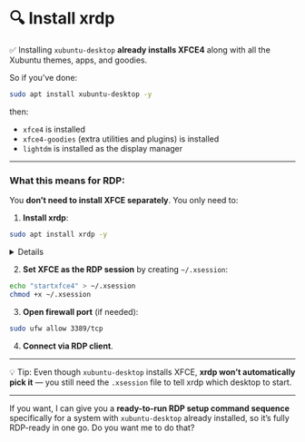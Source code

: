 # 🔍 **Install xrdp**

✅ Installing `xubuntu-desktop` **already installs XFCE4** along with all the Xubuntu themes, apps, and goodies.

So if you’ve done:

```bash
sudo apt install xubuntu-desktop -y
```

then:

* `xfce4` is installed
* `xfce4-goodies` (extra utilities and plugins) is installed
* `lightdm` is installed as the display manager

---

### What this means for RDP:

You **don’t need to install XFCE separately**. You only need to:

1. **Install xrdp**:

```bash
sudo apt install xrdp -y
```
<details>

```lua
t install xrdp -y
Reading package lists... Done
Building dependency tree... Done
Reading state information... Done
The following additional packages will be installed:
  libpipewire-0.3-modules-xrdp pipewire-module-xrdp xorgxrdp
Suggested packages:
  guacamole
The following NEW packages will be installed:
  libpipewire-0.3-modules-xrdp pipewire-module-xrdp xorgxrdp xrdp
0 upgraded, 4 newly installed, 0 to remove and 0 not upgraded.
Need to get 626 kB of archives.
After this operation, 3,570 kB of additional disk space will be used.
Get:1 http://ca.archive.ubuntu.com/ubuntu noble/universe amd64 xrdp amd64 0.9.24-4 [536 kB]
Get:2 http://ca.archive.ubuntu.com/ubuntu noble/universe amd64 libpipewire-0.3-modules-xrdp amd64 0.2-2 [20.6 kB]
Get:3 http://ca.archive.ubuntu.com/ubuntu noble/universe amd64 pipewire-module-xrdp all 0.2-2 [3,800 B]
Get:4 http://ca.archive.ubuntu.com/ubuntu noble/universe amd64 xorgxrdp amd64 1:0.9.19-1 [65.3 kB]
Fetched 626 kB in 0s (1,544 kB/s)   
Selecting previously unselected package xrdp.
(Reading database ... 227614 files and directories currently installed.)
Preparing to unpack .../xrdp_0.9.24-4_amd64.deb ...
Unpacking xrdp (0.9.24-4) ...
Selecting previously unselected package libpipewire-0.3-modules-xrdp:amd64.
Preparing to unpack .../libpipewire-0.3-modules-xrdp_0.2-2_amd64.deb ...
Unpacking libpipewire-0.3-modules-xrdp:amd64 (0.2-2) ...
Selecting previously unselected package pipewire-module-xrdp.
Preparing to unpack .../pipewire-module-xrdp_0.2-2_all.deb ...
Unpacking pipewire-module-xrdp (0.2-2) ...
Selecting previously unselected package xorgxrdp.
Preparing to unpack .../xorgxrdp_1%3a0.9.19-1_amd64.deb ...
Unpacking xorgxrdp (1:0.9.19-1) ...
Setting up xrdp (0.9.24-4) ...

Generating 2048 bit rsa key...

ssl_gen_key_xrdp1 ok

saving to /etc/xrdp/rsakeys.ini

Created symlink /etc/systemd/system/multi-user.target.wants/xrdp-sesman.service → /usr/lib/systemd/system/xrdp-sesman.service.
Created symlink /etc/systemd/system/multi-user.target.wants/xrdp.service → /usr/lib/systemd/system/xrdp.service.
Setting up libpipewire-0.3-modules-xrdp:amd64 (0.2-2) ...
Setting up xorgxrdp (1:0.9.19-1) ...
Setting up pipewire-module-xrdp (0.2-2) ...
Processing triggers for man-db (2.12.0-4build2) ...
Processing triggers for libc-bin (2.39-0ubuntu8.6) ...
Scanning processes...                                                                                                                     
Scanning processor microcode...                                                                                                           
Scanning linux images...                                                                                                                  

Running kernel seems to be up-to-date.

The processor microcode seems to be up-to-date.

No services need to be restarted.

No containers need to be restarted.

No user sessions are running outdated binaries.

No VM guests are running outdated hypervisor (qemu) binaries on this host.
```
  
</details>

2. **Set XFCE as the RDP session** by creating `~/.xsession`:

```bash
echo "startxfce4" > ~/.xsession
chmod +x ~/.xsession
```

3. **Open firewall port** (if needed):

```bash
sudo ufw allow 3389/tcp
```

4. **Connect via RDP client**.

---

💡 Tip: Even though `xubuntu-desktop` installs XFCE, **xrdp won’t automatically pick it** — you still need the `.xsession` file to tell xrdp which desktop to start.

---

If you want, I can give you a **ready-to-run RDP setup command sequence** specifically for a system with `xubuntu-desktop` already installed, so it’s fully RDP-ready in one go. Do you want me to do that?
